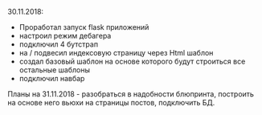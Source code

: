 30.11.2018:
- Проработал запуск flask приложений 
- настроил режим дебагера
- подключил 4 бутстрап
- на / подвесил индексовую страницу через Html шаблон
- создал базовый шаблон на основе которого будут строиться все остальные шаблоны
- подключил навбар

Планы на 31.11.2018 - разобраться в надобности блюпринта, построить на основе него вьюхи на страницы постов, подключить БД. 